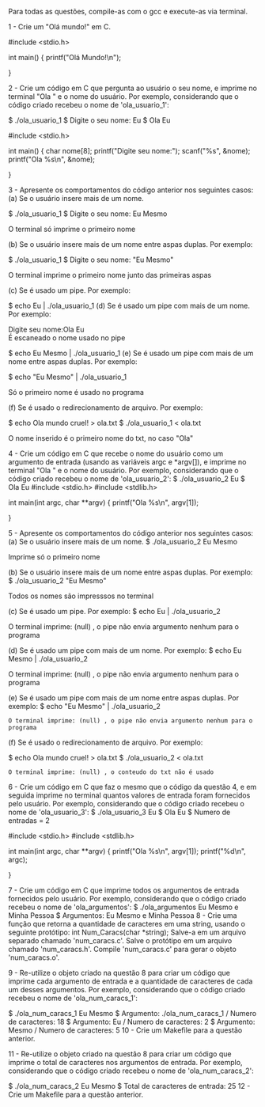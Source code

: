 Para todas as questões, compile-as com o gcc e execute-as via terminal.

1 - Crie um "Olá mundo!" em C.

#include <stdio.h>

int main()
{
	printf("Olá Mundo!\n");

}

2 - Crie um código em C que pergunta ao usuário o seu nome, e imprime no terminal "Ola " e o nome do usuário. Por exemplo, considerando que o código criado recebeu o nome de 'ola_usuario_1':

$ ./ola_usuario_1
$ Digite o seu nome: Eu
$ Ola Eu

#include <stdio.h>

int main()
{
	char nome[8];
	printf("Digite seu nome:");
	scanf("%s", &nome);
	printf("Ola %s\n", &nome);

}

3 - Apresente os comportamentos do código anterior nos seguintes casos:
(a) Se o usuário insere mais de um nome.

$ ./ola_usuario_1
$ Digite o seu nome: Eu Mesmo

  O terminal só imprime o primeiro nome

(b) Se o usuário insere mais de um nome entre aspas duplas. Por exemplo:

$ ./ola_usuario_1
$ Digite o seu nome: "Eu Mesmo"

  O terminal imprime o primeiro nome junto das primeiras aspas

(c) Se é usado um pipe. Por exemplo:

$ echo Eu | ./ola_usuario_1
(d) Se é usado um pipe com mais de um nome. Por exemplo:

  Digite seu nome:Ola Eu        
  É escaneado o nome usado no pipe

$ echo Eu Mesmo | ./ola_usuario_1
(e) Se é usado um pipe com mais de um nome entre aspas duplas. Por exemplo:

$ echo "Eu Mesmo" | ./ola_usuario_1

  Só o primeiro nome é usado no programa

(f) Se é usado o redirecionamento de arquivo. Por exemplo:

$ echo Ola mundo cruel! > ola.txt
$ ./ola_usuario_1 < ola.txt

  O nome inserido é o primeiro nome do txt, no caso "Ola"
  
4 - Crie um código em C que recebe o nome do usuário como um argumento de entrada (usando as variáveis argc e *argv[]), e imprime no terminal "Ola " e o nome do usuário. Por exemplo, considerando que o código criado recebeu o nome de 'ola_usuario_2':
$ ./ola_usuario_2 Eu
$ Ola Eu
#include <stdio.h>
#include <stdlib.h>

int main(int argc, char **argv)
{
	printf("Ola %s\n", argv[1]);

}

5 - Apresente os comportamentos do código anterior nos seguintes casos:
(a) Se o usuário insere mais de um nome.
$ ./ola_usuario_2 Eu Mesmo

  Imprime só o primeiro nome

(b) Se o usuário insere mais de um nome entre aspas duplas. Por exemplo:
$ ./ola_usuario_2 "Eu Mesmo"

  Todos os nomes são impresssos no terminal

(c) Se é usado um pipe. Por exemplo:
$ echo Eu | ./ola_usuario_2

  O terminal imprime: (null) , o pipe não envia argumento nenhum para o programa

(d) Se é usado um pipe com mais de um nome. Por exemplo:
$ echo Eu Mesmo | ./ola_usuario_2

   O terminal imprime: (null) , o pipe não envia argumento nenhum para o programa

(e) Se é usado um pipe com mais de um nome entre aspas duplas. Por exemplo:
$ echo "Eu Mesmo" | ./ola_usuario_2

    O terminal imprime: (null) , o pipe não envia argumento nenhum para o programa

(f) Se é usado o redirecionamento de arquivo. Por exemplo:

$ echo Ola mundo cruel! > ola.txt
$ ./ola_usuario_2 < ola.txt

    O terminal imprime: (null) , o conteudo do txt não é usado

6 - Crie um código em C que faz o mesmo que o código da questão 4, e em seguida imprime no terminal quantos valores de entrada foram fornecidos pelo usuário. Por exemplo, considerando que o código criado recebeu o nome de 'ola_usuario_3':
$ ./ola_usuario_3 Eu
$ Ola Eu
$ Numero de entradas = 2

#include <stdio.h>
#include <stdlib.h>

int main(int argc, char **argv)
{
	printf("Ola %s\n", argv[1]);
	printf("%d\n", argc);

}

7 - Crie um código em C que imprime todos os argumentos de entrada fornecidos pelo usuário. Por exemplo, considerando que o código criado recebeu o nome de 'ola_argumentos':
$ ./ola_argumentos Eu Mesmo e Minha Pessoa
$ Argumentos: Eu Mesmo e Minha Pessoa
8 - Crie uma função que retorna a quantidade de caracteres em uma string, usando o seguinte protótipo: int Num_Caracs(char *string); Salve-a em um arquivo separado chamado 'num_caracs.c'. Salve o protótipo em um arquivo chamado 'num_caracs.h'. Compile 'num_caracs.c' para gerar o objeto 'num_caracs.o'.

9 - Re-utilize o objeto criado na questão 8 para criar um código que imprime cada argumento de entrada e a quantidade de caracteres de cada um desses argumentos. Por exemplo, considerando que o código criado recebeu o nome de 'ola_num_caracs_1':

$ ./ola_num_caracs_1 Eu Mesmo
$ Argumento: ./ola_num_caracs_1 / Numero de caracteres: 18
$ Argumento: Eu / Numero de caracteres: 2
$ Argumento: Mesmo / Numero de caracteres: 5
10 - Crie um Makefile para a questão anterior.

11 - Re-utilize o objeto criado na questão 8 para criar um código que imprime o total de caracteres nos argumentos de entrada. Por exemplo, considerando que o código criado recebeu o nome de 'ola_num_caracs_2':

$ ./ola_num_caracs_2 Eu Mesmo
$ Total de caracteres de entrada: 25
12 - Crie um Makefile para a questão anterior.
